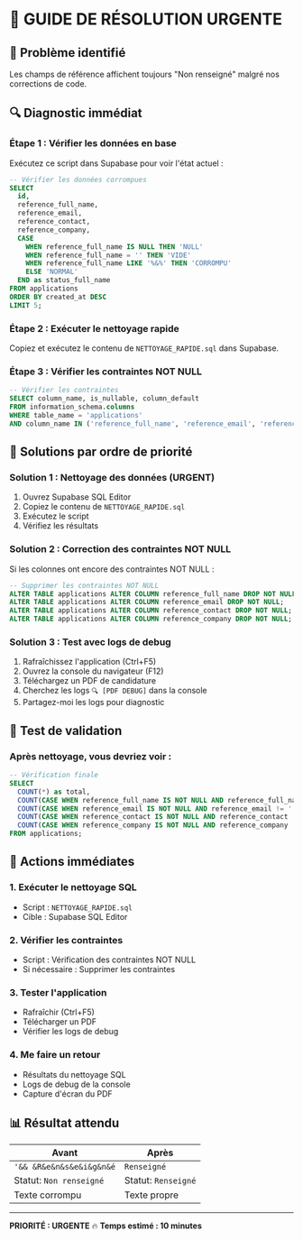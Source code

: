 # 🚨 GUIDE DE RÉSOLUTION URGENTE

## 🎯 Problème identifié
Les champs de référence affichent toujours "Non renseigné" malgré nos corrections de code.

## 🔍 Diagnostic immédiat

### **Étape 1 : Vérifier les données en base**
Exécutez ce script dans Supabase pour voir l'état actuel :

```sql
-- Vérifier les données corrompues
SELECT 
  id,
  reference_full_name,
  reference_email,
  reference_contact,
  reference_company,
  CASE 
    WHEN reference_full_name IS NULL THEN 'NULL'
    WHEN reference_full_name = '' THEN 'VIDE'
    WHEN reference_full_name LIKE '%&%' THEN 'CORROMPU'
    ELSE 'NORMAL'
  END as status_full_name
FROM applications 
ORDER BY created_at DESC 
LIMIT 5;
```

### **Étape 2 : Exécuter le nettoyage rapide**
Copiez et exécutez le contenu de `NETTOYAGE_RAPIDE.sql` dans Supabase.

### **Étape 3 : Vérifier les contraintes NOT NULL**
```sql
-- Vérifier les contraintes
SELECT column_name, is_nullable, column_default
FROM information_schema.columns 
WHERE table_name = 'applications' 
AND column_name IN ('reference_full_name', 'reference_email', 'reference_contact', 'reference_company');
```

## 🔧 Solutions par ordre de priorité

### **Solution 1 : Nettoyage des données (URGENT)**
1. Ouvrez Supabase SQL Editor
2. Copiez le contenu de `NETTOYAGE_RAPIDE.sql`
3. Exécutez le script
4. Vérifiez les résultats

### **Solution 2 : Correction des contraintes NOT NULL**
Si les colonnes ont encore des contraintes NOT NULL :

```sql
-- Supprimer les contraintes NOT NULL
ALTER TABLE applications ALTER COLUMN reference_full_name DROP NOT NULL;
ALTER TABLE applications ALTER COLUMN reference_email DROP NOT NULL;
ALTER TABLE applications ALTER COLUMN reference_contact DROP NOT NULL;
ALTER TABLE applications ALTER COLUMN reference_company DROP NOT NULL;
```

### **Solution 3 : Test avec logs de debug**
1. Rafraîchissez l'application (Ctrl+F5)
2. Ouvrez la console du navigateur (F12)
3. Téléchargez un PDF de candidature
4. Cherchez les logs `🔍 [PDF DEBUG]` dans la console
5. Partagez-moi les logs pour diagnostic

## 🧪 Test de validation

### **Après nettoyage, vous devriez voir :**
```sql
-- Vérification finale
SELECT 
  COUNT(*) as total,
  COUNT(CASE WHEN reference_full_name IS NOT NULL AND reference_full_name != '' THEN 1 END) as with_full_name,
  COUNT(CASE WHEN reference_email IS NOT NULL AND reference_email != '' THEN 1 END) as with_email,
  COUNT(CASE WHEN reference_contact IS NOT NULL AND reference_contact != '' THEN 1 END) as with_contact,
  COUNT(CASE WHEN reference_company IS NOT NULL AND reference_company != '' THEN 1 END) as with_company
FROM applications;
```

## 🚨 Actions immédiates

### **1. Exécuter le nettoyage SQL**
- Script : `NETTOYAGE_RAPIDE.sql`
- Cible : Supabase SQL Editor

### **2. Vérifier les contraintes**
- Script : Vérification des contraintes NOT NULL
- Si nécessaire : Supprimer les contraintes

### **3. Tester l'application**
- Rafraîchir (Ctrl+F5)
- Télécharger un PDF
- Vérifier les logs de debug

### **4. Me faire un retour**
- Résultats du nettoyage SQL
- Logs de debug de la console
- Capture d'écran du PDF

## 📊 Résultat attendu

| Avant | Après |
|-------|-------|
| `'&& &R&e&n&s&e&i&g&n&é` | `Renseigné` |
| Statut: `Non renseigné` | Statut: `Renseigné` |
| Texte corrompu | Texte propre |

---
**PRIORITÉ : URGENTE** 🔥
**Temps estimé : 10 minutes**
